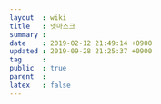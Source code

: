 ```yaml
---
layout  : wiki
title   : 넷마스크
summary : 
date    : 2019-02-12 21:49:14 +0900
updated : 2019-09-28 21:25:37 +0900
tag     : 
public  : true
parent  : 
latex   : false
---
```


# 
